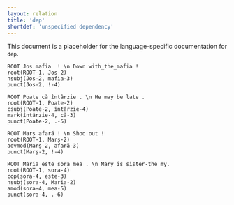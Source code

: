 ```yaml
---
layout: relation
title: 'dep'
shortdef: 'unspecified dependency'
---
```


This document is a placeholder for the language-specific documentation
for `dep`.


~~~ sdparse
ROOT Jos mafia  ! \n Down with_the_mafia ! 
root(ROOT-1, Jos-2)
nsubj(Jos-2, mafia-3)
punct(Jos-2, !-4)
~~~

~~~ sdparse
ROOT Poate că întârzie . \n He may be late .
root(ROOT-1, Poate-2)
csubj(Poate-2, întârzie-4)
mark(întârzie-4, că-3)
punct(Poate-2, .-5)
~~~

~~~ sdparse
ROOT Marș afară ! \n Shoo out !
root(ROOT-1, Marș-2)
advmod(Marș-2, afară-3)
punct(Marș-2, !-4)
~~~

~~~ sdparse
ROOT Maria este sora mea . \n Mary is sister-the my.
root(ROOT-1, sora-4)
cop(sora-4, este-3)
nsubj(sora-4, Maria-2)
amod(sora-4, mea-5)
punct(sora-4, .-6)
~~~



